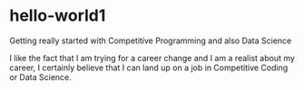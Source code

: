 # hello-world1
Getting really started with Competitive Programming and also Data Science

I like the fact that I am trying for a career change and I am a realist about my career, I certainly believe that I can land up on a job in Competitive Coding or Data Science.
